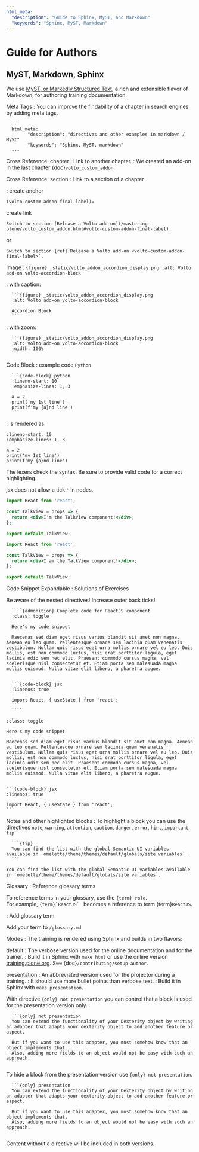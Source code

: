 ```yaml
---
html_meta:
  "description": "Guide to Sphinx, MyST, and Markdown"
  "keywords": "Sphinx, MyST, Markdown"
---
```


# Guide for Authors

## MyST, Markdown, Sphinx

We use [MyST, or Markedly Structured Text](https://myst-parser.readthedocs.io/en/latest/), a rich and extensible flavor of Markdown, for authoring training documentation.

Meta Tags
: You can improve the findability of a chapter in search engines by adding meta tags.

      ---
      html_meta:
            "description": "directives and other examples in markdown / MySt"
            "keywords": "Sphinx, MyST, markdown"
      ---

Cross Reference: chapter
: Link to another chapter.
:     We created an add-on in the last chapter {doc}`volto_custom_addon`.

Cross Reference: section
: Link to a section of a chapter

: create anchor
  ```
  (volto-custom-addon-final-label)=
  ```
  create link
  ```
  Switch to section [Release a Volto add-on](/mastering-plone/volto_custom_addon.html#volto-custom-addon-final-label).
  ```
  or

  ```
  Switch to section {ref}`Release a Volto add-on <volto-custom-addon-final-label>`.
  ```

Image
:     ```{figure} _static/volto_addon_accordion_display.png
      :alt: Volto add-on volto-accordion-block
      ```

: with caption:

      ```{figure} _static/volto_addon_accordion_display.png
      :alt: Volto add-on volto-accordion-block

      Accordion Block
      ```

: with zoom:

      ```{figure} _static/volto_addon_accordion_display.png
      :alt: Volto add-on volto-accordion-block
      :width: 100%
      ```

Code Block
: example code `Python`

      ```{code-block} python
      :lineno-start: 10
      :emphasize-lines: 1, 3

      a = 2
      print('my 1st line')
      print(f'my {a}nd line')
      ```

: is rendered as:

```{code-block} python
:lineno-start: 10
:emphasize-lines: 1, 3

a = 2
print('my 1st line')
print(f'my {a}nd line')
```

The lexers check the syntax. Be sure to provide valid code for a correct highlighting.

jsx does not allow a tick `'` in nodes.

```jsx
import React from 'react';

const TalkView = props => {
  return <div>I'm the TalkView component!</div>;
};

export default TalkView;
```

```jsx
import React from 'react';

const TalkView = props => {
  return <div>I am the TalkView component!</div>;
};

export default TalkView;
```


Code Snippet Expandable
: Solutions of Exercises

  Be aware of the nested directives! Increase outer back ticks!

      ````{admonition} Complete code for ReactJS component
      :class: toggle

      Here's my code snippet

      Maecenas sed diam eget risus varius blandit sit amet non magna. Aenean eu leo quam. Pellentesque ornare sem lacinia quam venenatis vestibulum. Nullam quis risus eget urna mollis ornare vel eu leo. Duis mollis, est non commodo luctus, nisi erat porttitor ligula, eget lacinia odio sem nec elit. Praesent commodo cursus magna, vel scelerisque nisl consectetur et. Etiam porta sem malesuada magna mollis euismod. Nulla vitae elit libero, a pharetra augue.


      ```{code-block} jsx
      :linenos: true

      import React, { useState } from 'react';
      ```
      ````

````{admonition} Complete code for ReactJS component
:class: toggle

Here's my code snippet

Maecenas sed diam eget risus varius blandit sit amet non magna. Aenean eu leo quam. Pellentesque ornare sem lacinia quam venenatis vestibulum. Nullam quis risus eget urna mollis ornare vel eu leo. Duis mollis, est non commodo luctus, nisi erat porttitor ligula, eget lacinia odio sem nec elit. Praesent commodo cursus magna, vel scelerisque nisl consectetur et. Etiam porta sem malesuada magna mollis euismod. Nulla vitae elit libero, a pharetra augue.


```{code-block} jsx
:linenos: true

import React, { useState } from 'react';
```
````

Notes and other highlighted blocks
: To highlight a block you can use the directives `note`, `warning`, `attention`, `caution`, `danger`, `error`, `hint`, `important`, `tip` 

      ```{tip}
      You can find the list with the global Semantic UI variables available in `omelette/theme/themes/default/globals/site.variables`.
      ```


```{tip}
You can find the list with the global Semantic UI variables available in `omelette/theme/themes/default/globals/site.variables`.
```

Glossary
: Reference glossary terms

  To reference terms in your glossary, use the `{term} role`.    
  For example, ``{term}`ReactJS` `` becomes a reference to term {term}`ReactJS`.

: Add glossary term

  Add your term to `/glossary.md`

Modes
: The training is rendered using Sphinx and builds in two flavors:

  default
  : The verbose version used for the online documentation and for the trainer.
  : Build it in Sphinx with `make html` or use the online version [training.plone.org](https://training.plone.org). See {doc}`/contributing/setup-author`.

  presentation
  : An abbreviated version used for the projector during a training.
  : It should use more bullet points than verbose text.
  : Build it in Sphinx with `make presentation`.

  With directive `{only} not presentation` you can control
  that a block is used for the presentation version only.

      ```{only} not presentation
      You can extend the functionality of your Dexterity object by writing an adapter that adapts your dexterity object to add another feature or aspect.

      But if you want to use this adapter, you must somehow know that an object implements that.
      Also, adding more fields to an object would not be easy with such an approach.
      ```

  To hide a block from the presentation version use `{only} not presentation`.

      ```{only} presentation
      You can extend the functionality of your Dexterity object by writing an adapter that adapts your dexterity object to add another feature or aspect.

      But if you want to use this adapter, you must somehow know that an object implements that.
      Also, adding more fields to an object would not be easy with such an approach.
      ```

  Content without a directive will be included in both versions.

